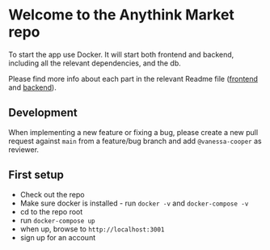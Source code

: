 # Welcome to the Anythink Market repo

To start the app use Docker. It will start both frontend and backend, including all the relevant dependencies, and the db.

Please find more info about each part in the relevant Readme file ([frontend](frontend/readme.md) and [backend](backend/README.md)).

## Development

When implementing a new feature or fixing a bug, please create a new pull request against `main` from a feature/bug branch and add `@vanessa-cooper` as reviewer.

## First setup

* Check out the repo
* Make sure docker is installed - run `docker -v` and `docker-compose -v`
* cd to the repo root
* run `docker-compose up`
* when up, browse to `http://localhost:3001`
* sign up for an account

